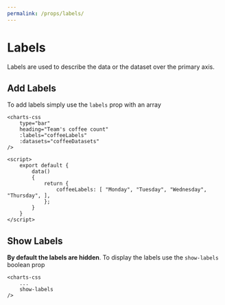 ```yaml
---
permalink: /props/labels/
---
```


# Labels

Labels are used to describe the data or the dataset over the primary axis.

## Add Labels

To add labels simply use the `labels` prop with an array

```vue{4,13}
<charts-css
    type="bar"
    heading="Team's coffee count"
    :labels="coffeeLabels"
    :datasets="coffeeDatasets"
/>

<script>
    export default {
        data()
        {
            return {
                coffeeLabels: [ "Monday", "Tuesday", "Wednesday", "Thursday", ],
            };
        }
    }
</script>
```

## Show Labels

**By default the labels are hidden**. To display the labels use the `show-labels` boolean prop

```vue{3}
<charts-css
    ...
    show-labels
/>
```
